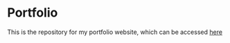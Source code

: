 # Portfolio

This is the repository for my portfolio website, which can be accessed <a href="https://mansoorazafar.github.io/" target="_blank">here</a>
